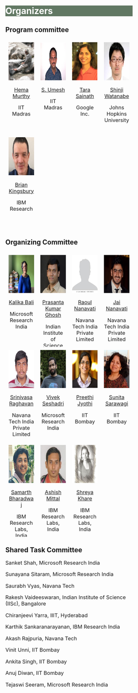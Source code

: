 <style>
* {
  box-sizing: border-box;
}

/* Create four equal columns that floats next to each other */
.column {
  float: left;
  width: 25%;
  padding: 10px;
  height: 300px; /* Should be removed. Only for demonstration */
}

/* Clear floats after the columns */
.row:after {
  content: "";
  display: table;
  clear: both;
}
</style>


<br>
<br>
<div class="widewrapper pagetitle">
  <div class="container" style="background-color:#617863">
    <h1 style="color:white;">Organizers</h1>
  </div>
</div>
<h2> Program committee </h2>


<div class="container">
    <div class="row">
        <div class="column">
            <img style="height: 120px; width:auto"  src="./assets/img/persons/hema_murthy.jpg">
            <p style="font-size:16.5px;text-align:center"><a href="">Hema Murthy</a></p>
            <p style="font-size:16.5px;text-align:center">IIT Madras</p>
        </div>
        <div class="column">
            <img style="height: 120px; width:auto"  src="./assets/img/persons/s_umesh.jpg">
            <p style="font-size:16.5px;text-align:center"><a href="">S. Umesh</a></p>
            <p style="font-size:16.5px;text-align:center">IIT Madras</p>
        </div>
        <div class="column">
            <img style="height: 120px; width:auto"  src="./assets/img/persons/tara_sainath.jpg">
            <p style="font-size:16.5px;text-align:center"><a href="">Tara Sainath</a></p>
            <p style="font-size:16.5px;text-align:center">Google Inc.</p>
        </div>
        <div class="column">
            <img style="height: 120px; width:auto"  src="./assets/img/persons/shinji_watanabe.jpg">
            <p style="font-size:16.5px;text-align:center"><a href="">Shinji Watanabe</a></p>
            <p style="font-size:16.5px;text-align:center">Johns Hopkins University</p>
        </div>
        <div class="column">
            <img style="height: 120px; width:auto"  src="./assets/img/persons/brian_kingsbury.jpg">
            <p style="font-size:16.5px;text-align:center"><a href="">Brian Kingsbury</a></p>
            <p style="font-size:16.5px;text-align:center">IBM Research</p>
        </div>
    </div>
</div>



<h2> Organizing Committee </h2> 




<div class="container">
    <div class="row">
        <div class="column">
            <img style="height: 120px; width:auto"  src="./assets/img/persons/kalika_bali.jpg">
            <p style="font-size:16.5px;text-align:center"><a href="">Kalika Bali</a></p>
            <p style="font-size:16.5px;text-align:center">Microsoft Research India</p>
        </div>
        <div class="column">
            <img style="height: 120px; width:auto"  src="./assets/img/persons/prasanta_ghosh.jpg">
            <p style="font-size:16.5px;text-align:center"><a href="">Prasanta Kumar Ghosh</a></p>
            <p style="font-size:16.5px;text-align:center">Indian Institute of Science (IISc)</p>
        </div>
        <div class="column">
            <img style="height: 120px; width:auto"  src="./assets/img/persons/placeholder.jpg">
            <p style="font-size:16.5px;text-align:center"><a href="">Raoul Nanavati</a></p>
            <p style="font-size:16.5px;text-align:center">Navana Tech India Private Limited</p>
        </div>
        <div class="column">
            <img style="height: 120px; width:auto"  src="./assets/img/persons/jai_nanavati.jpg">
            <p style="font-size:16.5px;text-align:center"><a href="">Jai Nanavati</a></p>
            <p style="font-size:16.5px;text-align:center">Navana Tech India Private Limited</p>
        </div>
        <div class="column">
            <img style="height: 120px; width:auto"  src="./assets/img/persons/srinivasa_raghavan.jpg">
            <p style="font-size:16.5px;text-align:center"><a href="">Srinivasa Raghavan</a></p>
            <p style="font-size:16.5px;text-align:center">Navana Tech India Private Limited</p>
        </div>
        <div class="column">
            <img style="height: 120px; width:auto"  src="./assets/img/persons/vivek_seshadri.jpg">
            <p style="font-size:16.5px;text-align:center"><a href="">Vivek Seshadri</a></p>
            <p style="font-size:16.5px;text-align:center">Microsoft Research India</p>
        </div>
        <div class="column">
            <img style="height: 120px; width:auto"  src="./assets/img/persons/preethi_jyothi.png">
            <p style="font-size:16.5px;text-align:center"><a href="">Preethi Jyothi</a></p>
            <p style="font-size:16.5px;text-align:center">IIT Bombay</p>
        </div>
        <div class="column">
            <img style="height: 120px; width:auto"  src="./assets/img/persons/sunita_sarawagi.png">
            <p style="font-size:16.5px;text-align:center"><a href="">Sunita Sarawagi</a></p>
            <p style="font-size:16.5px;text-align:center">IIT Bombay</p>
        </div>
        <div class="column">
            <img style="height: 120px; width:auto"  src="./assets/img/persons/samarth_bharadwaj.jpg">
            <p style="font-size:16.5px;text-align:center"><a href="">Samarth Bharadwaj</a></p>
            <p style="font-size:16.5px;text-align:center">IBM Research Labs, India</p>
        </div>
        <div class="column">
            <img style="height: 120px; width:auto"  src="./assets/img/persons/ashish_mittal.jpg">
            <p style="font-size:16.5px;text-align:center"><a href="">Ashish Mittal</a></p>
            <p style="font-size:16.5px;text-align:center">IBM Research Labs, India</p>
        </div>
        <div class="column">
            <img style="height: 120px; width:auto"  src="./assets/img/persons/shreya_khare.jpg">
            <p style="font-size:16.5px;text-align:center"><a href="">Shreya Khare</a></p>
            <p style="font-size:16.5px;text-align:center">IBM Research Labs, India</p>
        </div>
    </div>
</div>


<h2>Shared Task Committee</h2>
<p style="font-size:16.5px">Sanket Shah, Microsoft Research India</p>
<p style="font-size:16.5px">Sunayana Sitaram, Microsoft Research India</p>
<p style="font-size:16.5px">Saurabh Vyas, Navana Tech</p>
<p style="font-size:16.5px">Rakesh Vaideeswaran, Indian Institute of Science (IISc), Bangalore</p>
<p style="font-size:16.5px">Chiranjeevi Yarra, IIIT, Hyderabad</p>
<p style="font-size:16.5px">Karthik Sankaranarayanan, IBM Research India</p> 
<p style="font-size:16.5px">Akash Rajpuria, Navana Tech</p> 
<p style="font-size:16.5px">Vinit Unni, IIT Bombay</p> 
<p style="font-size:16.5px">Ankita Singh, IIT Bombay</p> 
<p style="font-size:16.5px">Anuj Diwan, IIT Bombay</p> 
<p style="font-size:16.5px">Tejaswi Seeram, Microsoft Research India</p> 




